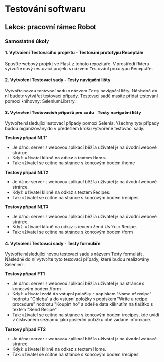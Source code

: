 # Testování softwaru

## Lekce: pracovní rámec Robot

### Samostatné úkoly

#### 1. Vytvoření Testovacího projektu - Testování prototypu Receptáře

Spusťte webový projekt ve Flask z tohoto repozitáře. V prostředí Rideru vytvořte nový testovací projekt s názvem Testování prototypu Receptáře. 

#### 2. Vytvoření Testovací sady - Testy navigační lišty

Vytvořte novou testovací sadu s názvem Testy navigační lišty. Následně do ní budete vytvářet testovací případy. Testovací sadě musíte přidat testování pomocí knihovny: SeleniumLibrary.

#### 3. Vytvoření Testovacích případů pro sadu - Testy navigační lišty

Vytvořte následující testovací případy pomocí Selenia. Všechny tyto případy budou organizovány do v předešlém kroku vytvořené testovací sady.

**Testový případ NLT1**
* Je dáno: server s webovou aplikací běží a uživatel je na úvodní webové stránce.
* Když: uživatel klikně na odkaz s textem Home.
* Tak: uživatel se ocitne na stránce s koncovým bodem /home

**Testový případ NLT2**
* Je dáno: server s webovou aplikací běží a uživatel je na úvodní webové stránce.
* Když: uživatel klikně na odkaz s textem Recipes.
* Tak: uživatel se ocitne na stránce s koncovým bodem /recipes

**Testový případ NLT3**
* Je dáno: server s webovou aplikací běží a uživatel je na úvodní webové stránce.
* Když: uživatel klikně na odkaz s textem Send Us Your Recipe.
* Tak: uživatel se ocitne na stránce s koncovým bodem /form

#### 4. Vytvoření Testovací sady - Testy formuláře

Vytvořte následující novou testovací sadu s názvem Testy formuláře. Následně do ní vytvořte tyto testovací případy, které budou realizovány Seleniem.

**Testový případ FT1**
* Je dáno: server s webovou aplikací běží a uživatel je na stránce s koncovým bodem /form
* Když: uživatel zadá do vstupní položky s popiskem "Name of recipe" hodnotu "Chleba" a do vstupní položky s popiskem "Write a recipe procedure" hodnotu "Koupim ho" a odešle data kliknutím na tlačítko s textem "Send Recipe"
* Tak: uživatel se ocitne na stránce s koncovým bodem /recipes, kde uvidí v číslovaném seznamu jako poslední položku obě zadané informace.

**Testový případ FT2**
* Je dáno: server s webovou aplikací běží a uživatel je na úvodní webové stránce.
* Když: uživatel klikně na odkaz s textem Home.
* Tak: uživatel se ocitne na stránce s koncovým bodem /recipes
